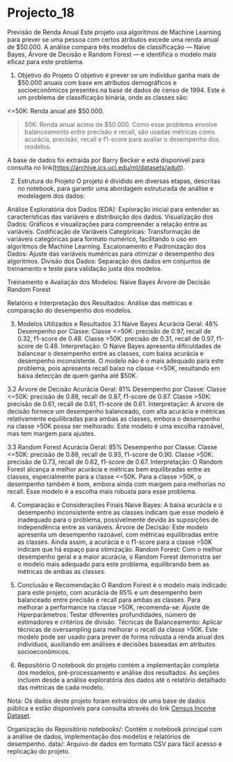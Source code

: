 # Projecto_18
 
Previsão de Renda Anual 
Este projeto usa algoritmos de Machine Learning para prever se uma pessoa com certos atributos excede uma renda anual de $50.000. A análise compara três modelos de classificação — Naive Bayes, Árvore de Decisão e Random Forest — e identifica o modelo mais eficaz para este problema.

1. Objetivo do Projeto
O objetivo é prever se um indivíduo ganha mais de $50.000 anuais com base em atributos demográficos e socioeconômicos presentes na base de dados de censo de 1994. Este é um problema de classificação binária, onde as classes são:

<=50K: Renda anual até $50.000.
>50K: Renda anual acima de $50.000.
Como esse problema envolve balanceamento entre precisão e recall, são usadas métricas como acurácia, precisão, recall e f1-score para avaliar o desempenho dos modelos.

A base de dados foi extraída por Barry Becker e está disponível para consulta no link(https://archive.ics.uci.edu/ml/datasets/adult).

2. Estrutura do Projeto
O projeto é dividido em diversas etapas, descritas no notebook, para garantir uma abordagem estruturada de análise e modelagem dos dados:

Análise Exploratória dos Dados (EDA): Exploração inicial para entender as características das variáveis e distribuição dos dados.
Visualização dos Dados: Gráficos e visualizações para compreender a relação entre as variáveis.
Codificação de Variáveis Categóricas: Transformação de variáveis categóricas para formato numérico, facilitando o uso em algoritmos de Machine Learning.
Escalonamento e Padronização dos Dados: Ajuste das variáveis numéricas para otimizar o desempenho dos algoritmos.
Divisão dos Dados: Separação dos dados em conjuntos de treinamento e teste para validação justa dos modelos.

Treinamento e Avaliação dos Modelos:
Naive Bayes
Árvore de Decisão
Random Forest

Relatório e Interpretação dos Resultados: Análise das métricas e comparação do desempenho dos modelos.

3. Modelos Utilizados e Resultados
3.1 Naive Bayes
Acurácia Geral: 48%
Desempenho por Classe:
Classe <=50K: precisão de 0.97, recall de 0.32, f1-score de 0.48.
Classe >50K: precisão de 0.31, recall de 0.97, f1-score de 0.48.
Interpretação: O Naive Bayes apresenta dificuldades de balancear o desempenho entre as classes, com baixa acurácia e desempenho inconsistente. O modelo não é o mais adequado para este problema, pois apresenta recall baixo na classe <=50K, resultando em baixa detecção de quem ganha até $50K.

3.2 Árvore de Decisão
Acurácia Geral: 81%
Desempenho por Classe:
Classe <=50K: precisão de 0.88, recall de 0.87, f1-score de 0.87.
Classe >50K: precisão de 0.61, recall de 0.61, f1-score de 0.61.
Interpretação: A árvore de decisão fornece um desempenho balanceado, com alta acurácia e métricas relativamente equilibradas para ambas as classes, embora o desempenho na classe >50K possa ser melhorado. Este modelo é uma escolha razoável, mas tem margem para ajustes.

3.3 Random Forest
Acurácia Geral: 85%
Desempenho por Classe:
Classe <=50K: precisão de 0.88, recall de 0.93, f1-score de 0.90.
Classe >50K: precisão de 0.73, recall de 0.62, f1-score de 0.67.
Interpretação: O Random Forest alcança a melhor acurácia e métricas bem equilibradas entre as classes, especialmente para a classe <=50K. Para a classe >50K, o desempenho também é bom, embora ainda com margem para melhorias no recall. Esse modelo é a escolha mais robusta para esse problema.

4. Comparação e Considerações Finais
Naive Bayes: A baixa acurácia e o desempenho inconsistente entre as classes indicam que esse modelo é inadequado para o problema, possivelmente devido às suposições de independência entre as variáveis.
Árvore de Decisão: Este modelo apresenta um desempenho razoável, com métricas equilibradas entre as classes. Ainda assim, a acurácia e o f1-score para a classe >50K indicam que há espaço para otimização.
Random Forest: Com o melhor desempenho geral e a maior acurácia, o Random Forest demonstra ser o modelo mais adequado para este problema, equilibrando bem as métricas de ambas as classes.

6. Conclusão e Recomendação
O Random Forest é o modelo mais indicado para este projeto, com acurácia de 85% e um desempenho bem balanceado entre precisão e recall para ambas as classes. Para melhorar a performance na classe >50K, recomenda-se:
Ajuste de Hiperparâmetros: Testar diferentes profundidades, número de estimadores e critérios de divisão.
Técnicas de Balanceamento: Aplicar técnicas de oversampling para melhorar o recall da classe >50K.
Este modelo pode ser usado para prever de forma robusta a renda anual dos indivíduos, auxiliando em análises e decisões baseadas em atributos socioeconômicos.

6. Repositório
O notebook do projeto contém a implementação completa dos modelos, pré-processamento e análise dos resultados. As seções incluem desde a análise exploratória dos dados até o relatório detalhado das métricas de cada modelo.


Nota: Os dados deste projeto foram extraídos de uma base de dados pública e estão disponíveis para consulta através do link [Census Income Dataset](https://archive.ics.uci.edu/ml/datasets/adult).

Organização do Repositório
notebooks/: Contém o notebook principal com a análise de dados, implementação dos modelos e relatórios de desempenho.
data/: Arquivo de dados em formato CSV para fácil acesso e replicação do projeto.
